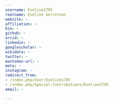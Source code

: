 ```yaml
---
username: Eveline1705
realname: Eveline Gerretsen
website: ~
affiliation: ~
bio: ~
github: ~
orcid: ~
linkedin: ~
googlescholar: ~
wikidata: ~
twitter: ~
mastodon-url: ~
meta: ~
instagram: ~
redirect_from:
- /index.php/User:Eveline1705
- /index.php/Special:Contributions/Eveline1705
email: ~

---
```

